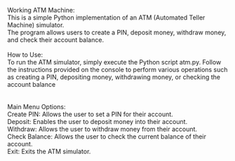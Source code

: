 Working ATM Machine:<br>
This is a simple Python implementation of an ATM (Automated Teller Machine) simulator. <br>
The program allows users to create a PIN, deposit money, withdraw money, and check their account balance.
<br>
<br>
How to Use: <br>
To run the ATM simulator, simply execute the Python script atm.py. Follow the instructions provided on the console to perform various operations such as creating a PIN, depositing money, withdrawing money, or checking the account balance<br>
<br>
<br>
Main Menu Options:<br>
Create PIN: Allows the user to set a PIN for their account.<br>
Deposit: Enables the user to deposit money into their account.<br>
Withdraw: Allows the user to withdraw money from their account.<br>
Check Balance: Allows the user to check the current balance of their account.<br>
Exit: Exits the ATM simulator.<br>


